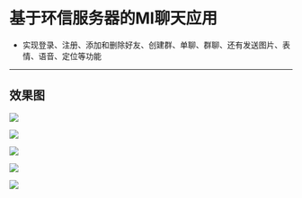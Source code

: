 # 基于环信服务器的MI聊天应用

- 实现登录、注册、添加和删除好友、创建群、单聊、群聊、还有发送图片、表情、语音、定位等功能
--------


## 效果图

![](https://github.com/zaiyunduan123/miChat/blob/master/images/Screenshot_2017-01-13-23-00-50.png)

![](https://github.com/zaiyunduan123/miChat/blob/master/images/Screenshot_2017-02-23-19-11-38.png)

![](https://github.com/zaiyunduan123/miChat/blob/master/images/Screenshot_2017-02-23-19-12-10.png)

![](https://github.com/zaiyunduan123/miChat/blob/master/images/Screenshot_2017-02-23-19-14-07.png)

![](https://github.com/zaiyunduan123/miChat/blob/master/images/Screenshot_2017-02-23-19-13-12.png)


